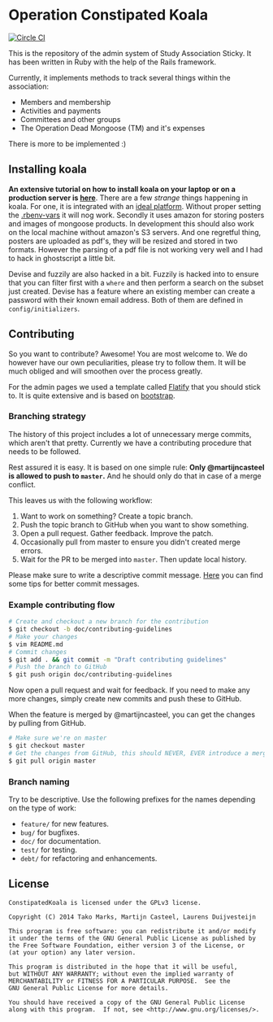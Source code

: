 # Operation Constipated Koala
[![Circle CI](https://circleci.com/gh/StickyUtrecht/constipated-koala/tree/master.svg?style=svg&circle-token=21e53c86a26918537111d53fa15ba2e66f35a851)](https://circleci.com/gh/StickyUtrecht/constipated-koala/tree/master)

This is the repository of the admin system of Study Association Sticky. It has been
written in Ruby with the help of the Rails framework.

Currently, it implements methods to track several things within the association:

 - Members and membership
 - Activities and payments
 - Committees and other groups
 - The Operation Dead Mongoose (TM) and it's expenses

There is more to be implemented :)

## Installing koala
**An extensive tutorial on how to install koala on your laptop or on a production server is [here](config/deployment)**. There are a few *strange* things happening in koala. For one, it is integrated with an [ideal platform](https://github.com/StickyUtrecht/ideal.local). Without proper setting the [.rbenv-vars](.rbenv-vars-sample) it will nog work. Secondly it uses amazon for storing posters and images of mongoose products. In development this should also work on the local machine without amazon's S3 servers. And one regretful thing, posters are uploaded as pdf's, they will be resized and stored in two formats. However the parsing of a pdf file is not working very well and I had to hack in ghostscript a little bit.

Devise and fuzzily are also hacked in a bit. Fuzzily is hacked into to ensure that you can filter first with a `where` and then perform a search on the subset just created. Devise has a feature where an existing member can create a password with their known email address. Both of them are defined in `config/initializers`.

## Contributing
So you want to contribute? Awesome! You are most welcome to. We do however have our
own peculiarities, please try to follow them. It will be much obliged and will smoothen
over the process greatly.

For the admin pages we used a template called [Flatify](http://iarouse.com/dist-flatify/v2.1/index.html#/dashboard) that you should stick to. It is quite extensive and is based on [bootstrap](http://www.getbootstrap.com).

### Branching strategy
The history of this project includes a lot of unnecessary merge commits, which aren't
that pretty. Currently we have a contributing procedure that needs to be followed.

Rest assured it is easy. It is based on one simple rule: **Only @martijncasteel is
allowed to push to `master`.** And he should only do that in case of a merge conflict.

This leaves us with the following workflow:

1. Want to work on something? Create a topic branch.
1. Push the topic branch to GitHub when you want to show something.
1. Open a pull request. Gather feedback. Improve the patch.
1. Occasionally pull from master to ensure you didn't created merge errors.
1. Wait for the PR to be merged into `master`. Then update local history.

Please make sure to write a descriptive commit message. [Here][commit-messages] you
can find some tips for better commit messages.

 [commit-messages]:http://robots.thoughtbot.com/5-useful-tips-for-a-better-commit-message

### Example contributing flow
```bash
# Create and checkout a new branch for the contribution
$ git checkout -b doc/contributing-guidelines
# Make your changes
$ vim README.md
# Commit changes
$ git add . && git commit -m "Draft contributing guidelines"
# Push the branch to GitHub
$ git push origin doc/contributing-guidelines
```

Now open a pull request and wait for feedback. If you need to make any more changes,
simply create new commits and push these to GitHub.

When the feature is merged by @martijncasteel, you can get the changes by pulling
from GitHub.

```bash
# Make sure we're on master
$ git checkout master
# Get the changes from GitHub, this should NEVER, EVER introduce a merge conflict
$ git pull origin master
```

### Branch naming
Try to be descriptive. Use the following prefixes for the names depending on the type
of work:

 - `feature/` for new features.
 - `bug/` for bugfixes.
 - `doc/` for documentation.
 - `test/` for testing.
 - `debt/` for refactoring and enhancements.

## License
```
ConstipatedKoala is licensed under the GPLv3 license.

Copyright (C) 2014 Tako Marks, Martijn Casteel, Laurens Duijvesteijn

This program is free software: you can redistribute it and/or modify
it under the terms of the GNU General Public License as published by
the Free Software Foundation, either version 3 of the License, or
(at your option) any later version.

This program is distributed in the hope that it will be useful,
but WITHOUT ANY WARRANTY; without even the implied warranty of
MERCHANTABILITY or FITNESS FOR A PARTICULAR PURPOSE.  See the
GNU General Public License for more details.

You should have received a copy of the GNU General Public License
along with this program.  If not, see <http://www.gnu.org/licenses/>.
```

